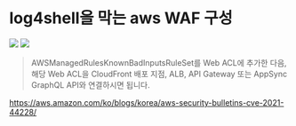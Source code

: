 # log4shell을 막는 aws WAF 구성

![](<../image/스크린샷 2023-07-31 오전 8.10.42.png>)
![](<../image/스크린샷 2023-07-31 오전 8.14.13.png>)

> AWSManagedRulesKnownBadInputsRuleSet를 Web ACL에 추가한 다음,  해당 Web ACL을 CloudFront 배포 지점, ALB, API Gateway 또는 AppSync GraphQL API와 연결하시면 됩니다.

https://aws.amazon.com/ko/blogs/korea/aws-security-bulletins-cve-2021-44228/